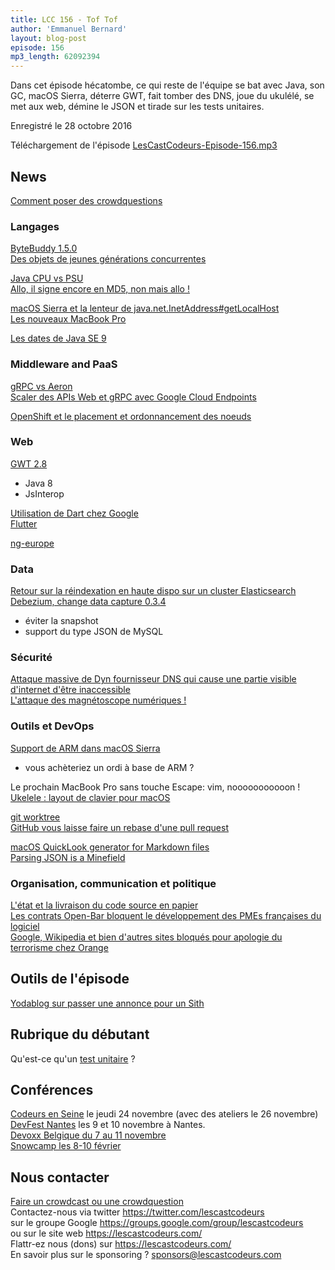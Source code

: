 ```yaml
---
title: LCC 156 - Tof Tof
author: 'Emmanuel Bernard'
layout: blog-post
episode: 156
mp3_length: 62092394
---
```

Dans cet épisode hécatombe, ce qui reste de l'équipe se bat avec Java, son GC, macOS Sierra, déterre GWT, fait tomber des DNS, joue du ukulélé, se met aux web, démine le JSON et tirade sur les tests unitaires.

Enregistré le 28 octobre 2016

Téléchargement de l'épisode [LesCastCodeurs-Episode-156.mp3](http://traffic.libsyn.com/lescastcodeurs/LesCastCodeurs-Episode-156.mp3)

## News

[Comment poser des crowdquestions](https://lescastcodeurs.com/crowdcasting/)  

### Langages

[ByteBuddy 1.5.0](https://github.com/raphw/byte-buddy/blob/master/release-notes.md)  
[Des objets de jeunes générations concurrentes](http://mydailyjava.blogspot.fr/2016/10/generational-disparity-in-garbage.html) 

[Java CPU vs PSU](http://www.oracle.com/technetwork/java/javase/cpu-psu-explained-2331472.html)  
[Allo, il signe encore en MD5, non mais allo !](https://blogs.oracle.com/java-platform-group/entry/oracle_jre_will_no_longer)  

[macOS Sierra et la lenteur de java.net.InetAddress#getLocalHost](https://thoeni.io/post/macos-sierra-java/)  
[Les nouveaux MacBook Pro](http://www.apple.com/fr/macbook-pro/)  

[Les dates de Java SE 9](http://mail.openjdk.java.net/pipermail/jdk9-dev/2016-October/005092.html)  

### Middleware and PaaS

[gRPC vs Aeron](https://github.com/benalexau/rpc-bench)  
[Scaler des APIs Web et gRPC avec Google Cloud Endpoints](http://glaforge.appspot.com/article/scaling-a-swagger-based-web-api-on-google-cloud-endpoints)  

[OpenShift et le placement et ordonnancement des noeuds](https://blog.openshift.com/node-placement-scheduling-explained/)  

### Web

[GWT 2.8](http://www.gwtproject.org/release-notes.html#Release_Notes_2_8_0)

* Java 8
* JsInterop

[Utilisation de Dart chez Google](https://opensource.googleblog.com/2016/10/dart-in-2017-and-beyond.html)  
[Flutter](https://flutter.io)  

[ng-europe](https://ngeurope.org)  

### Data

[Retour sur la réindexation en haute dispo sur un cluster Elasticsearch](https://thoughts.t37.net/abusing-an-innocent-elasticsearch-cluster-for-a-mass-reindex-without-disturbing-your-clients-360384fca105)  
[Debezium, change data capture 0.3.4](http://debezium.io/blog/2016/10/25/Debezium-0-3-4-Released/)

* éviter la snapshot
* support du type JSON de MySQL

### Sécurité

[Attaque massive de Dyn fournisseur DNS qui cause une partie visible d'internet d'être inaccessible](http://hub.dyn.com/static/hub.dyn.com/dyn-blog/dyn-statement-on-10-21-2016-ddos-attack.html)  
[L'attaque des magnétoscope numériques !](https://krebsonsecurity.com/2016/10/hacked-cameras-dvrs-powered-todays-massive-internet-outage/)  

### Outils et DevOps

[Support de ARM dans macOS Sierra](http://www.iclarified.com/57138/apple-adds-arm-support-to-macos-sierra-kernel)

* vous achèteriez un ordi à base de ARM ?

Le prochain MacBook Pro sans touche Escape: vim, nooooooooooon !  
[Ukelele : layout de clavier pour macOS](http://scripts.sil.org/cms/scripts/page.php?site_id=nrsi&id=ukelele)  

[git worktree](https://git-scm.com/docs/git-worktree)  
[GitHub vous laisse faire un rebase d'une pull request](https://github.com/blog/2243-rebase-and-merge-pull-requests)  

[macOS QuickLook generator for Markdown files](https://github.com/toland/qlmarkdown)  
[Parsing JSON is a Minefield](http://seriot.ch/parsing_json.html)  

### Organisation, communication et politique

[L'état et la livraison du code source en papier](http://www.numerama.com/politique/202411-contraint-de-communiquer-un-code-source-letat-lenvoie-sur-du-papier.html)  
[Les contrats Open-Bar bloquent le développement des PMEs françaises du logiciel](http://blog.ludovic.org/xwiki/bin/view/Blog/ContratsOpenBar)  
[Google, Wikipedia et bien d'autres sites bloqués pour apologie du terrorisme chez Orange](http://www.nextinpact.com/news/101786-google-fr-bloque-pour-apologie-terrorisme-orange-invoque-erreur-humaine.htm?utm_source=dlvr.it&utm_medium=twitter&utm_campaign=nextinpact) 

## Outils de l'épisode

[Yodablog sur passer une annonce pour un Sith](http://www.yodablog.net/?p=3233) 

## Rubrique du débutant

Qu'est-ce qu'un [test unitaire](https://en.wikipedia.org/wiki/Unit_testing) ?

## Conférences

[Codeurs en Seine](http://www.codeursenseine.com) le jeudi 24 novembre (avec des ateliers le 26 novembre)  
[DevFest Nantes](https://devfest.gdgnantes.com) les 9 et 10 novembre à Nantes.  
[Devoxx Belgique du 7 au 11 novembre](https://devoxx.be)  
[Snowcamp les 8-10 février](http://snowcamp.io)  

## Nous contacter

[Faire un crowdcast ou une crowdquestion](https://lescastcodeurs.com/crowdcasting/)  
Contactez-nous via twitter <https://twitter.com/lescastcodeurs>  
sur le groupe Google <https://groups.google.com/group/lescastcodeurs>  
ou sur le site web <https://lescastcodeurs.com/>  
Flattr-ez nous (dons) sur <https://lescastcodeurs.com/>  
En savoir plus sur le sponsoring ? [sponsors@lescastcodeurs.com](mailto:sponsors@lescastcodeurs.com)  
